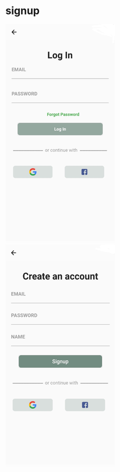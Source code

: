 # signup

<img src = "Screenshots/Screenshot_1.jpg" width ="300">

<img src = "Screenshots/Screenshot_2.jpg" width ="300">

